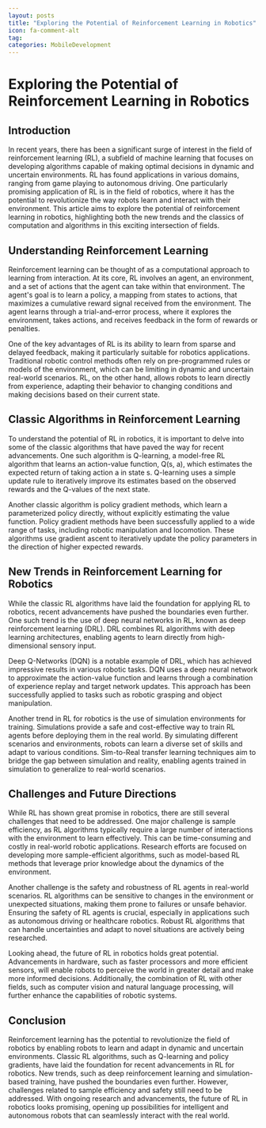 ```yaml
---
layout: posts
title: "Exploring the Potential of Reinforcement Learning in Robotics"
icon: fa-comment-alt
tag:      
categories: MobileDevelopment
---
```



# Exploring the Potential of Reinforcement Learning in Robotics

## Introduction

In recent years, there has been a significant surge of interest in the field of reinforcement learning (RL), a subfield of machine learning that focuses on developing algorithms capable of making optimal decisions in dynamic and uncertain environments. RL has found applications in various domains, ranging from game playing to autonomous driving. One particularly promising application of RL is in the field of robotics, where it has the potential to revolutionize the way robots learn and interact with their environment. This article aims to explore the potential of reinforcement learning in robotics, highlighting both the new trends and the classics of computation and algorithms in this exciting intersection of fields.

## Understanding Reinforcement Learning

Reinforcement learning can be thought of as a computational approach to learning from interaction. At its core, RL involves an agent, an environment, and a set of actions that the agent can take within that environment. The agent's goal is to learn a policy, a mapping from states to actions, that maximizes a cumulative reward signal received from the environment. The agent learns through a trial-and-error process, where it explores the environment, takes actions, and receives feedback in the form of rewards or penalties.

One of the key advantages of RL is its ability to learn from sparse and delayed feedback, making it particularly suitable for robotics applications. Traditional robotic control methods often rely on pre-programmed rules or models of the environment, which can be limiting in dynamic and uncertain real-world scenarios. RL, on the other hand, allows robots to learn directly from experience, adapting their behavior to changing conditions and making decisions based on their current state.

## Classic Algorithms in Reinforcement Learning

To understand the potential of RL in robotics, it is important to delve into some of the classic algorithms that have paved the way for recent advancements. One such algorithm is Q-learning, a model-free RL algorithm that learns an action-value function, Q(s, a), which estimates the expected return of taking action a in state s. Q-learning uses a simple update rule to iteratively improve its estimates based on the observed rewards and the Q-values of the next state.

Another classic algorithm is policy gradient methods, which learn a parameterized policy directly, without explicitly estimating the value function. Policy gradient methods have been successfully applied to a wide range of tasks, including robotic manipulation and locomotion. These algorithms use gradient ascent to iteratively update the policy parameters in the direction of higher expected rewards.

## New Trends in Reinforcement Learning for Robotics

While the classic RL algorithms have laid the foundation for applying RL to robotics, recent advancements have pushed the boundaries even further. One such trend is the use of deep neural networks in RL, known as deep reinforcement learning (DRL). DRL combines RL algorithms with deep learning architectures, enabling agents to learn directly from high-dimensional sensory input.

Deep Q-Networks (DQN) is a notable example of DRL, which has achieved impressive results in various robotic tasks. DQN uses a deep neural network to approximate the action-value function and learns through a combination of experience replay and target network updates. This approach has been successfully applied to tasks such as robotic grasping and object manipulation.

Another trend in RL for robotics is the use of simulation environments for training. Simulations provide a safe and cost-effective way to train RL agents before deploying them in the real world. By simulating different scenarios and environments, robots can learn a diverse set of skills and adapt to various conditions. Sim-to-Real transfer learning techniques aim to bridge the gap between simulation and reality, enabling agents trained in simulation to generalize to real-world scenarios.

## Challenges and Future Directions

While RL has shown great promise in robotics, there are still several challenges that need to be addressed. One major challenge is sample efficiency, as RL algorithms typically require a large number of interactions with the environment to learn effectively. This can be time-consuming and costly in real-world robotic applications. Research efforts are focused on developing more sample-efficient algorithms, such as model-based RL methods that leverage prior knowledge about the dynamics of the environment.

Another challenge is the safety and robustness of RL agents in real-world scenarios. RL algorithms can be sensitive to changes in the environment or unexpected situations, making them prone to failures or unsafe behavior. Ensuring the safety of RL agents is crucial, especially in applications such as autonomous driving or healthcare robotics. Robust RL algorithms that can handle uncertainties and adapt to novel situations are actively being researched.

Looking ahead, the future of RL in robotics holds great potential. Advancements in hardware, such as faster processors and more efficient sensors, will enable robots to perceive the world in greater detail and make more informed decisions. Additionally, the combination of RL with other fields, such as computer vision and natural language processing, will further enhance the capabilities of robotic systems.

## Conclusion

Reinforcement learning has the potential to revolutionize the field of robotics by enabling robots to learn and adapt in dynamic and uncertain environments. Classic RL algorithms, such as Q-learning and policy gradients, have laid the foundation for recent advancements in RL for robotics. New trends, such as deep reinforcement learning and simulation-based training, have pushed the boundaries even further. However, challenges related to sample efficiency and safety still need to be addressed. With ongoing research and advancements, the future of RL in robotics looks promising, opening up possibilities for intelligent and autonomous robots that can seamlessly interact with the real world.